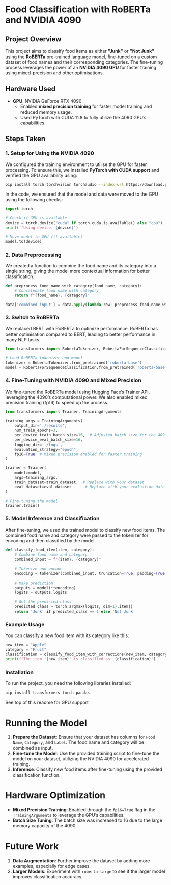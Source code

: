 # Food Classification with RoBERTa and NVIDIA 4090

## Project Overview

This project aims to classify food items as either **"Junk"** or **"Not Junk"** using the **RoBERTa** pre-trained language model, fine-tuned on a custom dataset of food names and their corresponding categories. The fine-tuning process leverages the power of an **NVIDIA 4090 GPU** for faster training using mixed-precision and other optimisations.

## Hardware Used

- **GPU**: NVIDIA GeForce RTX 4090
  - Enabled **mixed precision training** for faster model training and reduced memory usage.
  - Used PyTorch with CUDA 11.8 to fully utilize the 4090 GPU’s capabilities.

## Steps Taken

### 1. **Setup for Using the NVIDIA 4090**

We configured the training environment to utilise the GPU for faster processing. To ensure this, we installed **PyTorch with CUDA support** and verified the GPU availability using:

```bash
pip install torch torchvision torchaudio --index-url https://download.pytorch.org/whl/cu118
```
In the code, we ensured that the model and data were moved to the GPU using the following checks:

```python
import torch

# Check if GPU is available
device = torch.device("cuda" if torch.cuda.is_available() else "cpu")
print(f"Using device: {device}")

# Move model to GPU (if available)
model.to(device)
```

### 2. Data Preprocessing

We created a function to combine the food name and its category into a single string, giving the model more contextual information for better classification.

```python
def preprocess_food_name_with_category(food_name, category):
    # Concatenate food name with category
    return f"{food_name}, {category}"

data['combined_input'] = data.apply(lambda row: preprocess_food_name_with_category(row['Food Name'], row['Category']), axis=1)
```

### 3. Switch to RoBERTa

We replaced BERT with RoBERTa to optimize performance. RoBERTa has better optimisation compared to BERT, leading to better performance in many NLP tasks.

```python
from transformers import RobertaTokenizer, RobertaForSequenceClassification

# Load RoBERTa tokenizer and model
tokenizer = RobertaTokenizer.from_pretrained('roberta-base')
model = RobertaForSequenceClassification.from_pretrained('roberta-base', num_labels=2)
```

### 4. Fine-Tuning with NVIDIA 4090 and Mixed Precision

We fine-tuned the RoBERTa model using Hugging Face’s Trainer API, leveraging the 4090’s computational power. We also enabled mixed precision training (fp16) to speed up the process.

```python
from transformers import Trainer, TrainingArguments

training_args = TrainingArguments(
    output_dir='./results',
    num_train_epochs=3,
    per_device_train_batch_size=16,  # Adjusted batch size for the 4090
    per_device_eval_batch_size=16,
    logging_dir='./logs',
    evaluation_strategy="epoch",
    fp16=True  # Mixed precision enabled for faster training
)

trainer = Trainer(
    model=model,
    args=training_args,
    train_dataset=train_dataset,  # Replace with your dataset
    eval_dataset=eval_dataset      # Replace with your evaluation data
)

# Fine-tuning the model
trainer.train()
```

### 5. Model Inference and Classification

After fine-tuning, we used the trained model to classify new food items. The combined food name and category were passed to the tokenizer for encoding and then classified by the model.

```python
def classify_food_item(item, category):
    # Combine food name and category
    combined_input = f"{item}, {category}"
    
    # Tokenize and encode
    encoding = tokenizer(combined_input, truncation=True, padding=True, max_length=64, return_tensors='pt').to(device)
    
    # Make prediction
    outputs = model(**encoding)
    logits = outputs.logits
    
    # Get the predicted class
    predicted_class = torch.argmax(logits, dim=1).item()
    return 'Junk' if predicted_class == 1 else 'Not Junk'
```

### Example Usage

You can classify a new food item with its category like this:

```python
new_item = "Apple"
category = "Fruit"
classification = classify_food_item_with_corrections(new_item, category)
print(f"The item '{new_item}' is classified as: {classification}")

```

### Installation

To run the project, you need the following libraries installed:
```python
pip install transformers torch pandas
```
See top of this readme for GPU support

# Running the Model

1. **Prepare the Dataset**: Ensure that your dataset has columns for `Food Name`, `Category`, and `Label`. The food name and category will be combined as input.
2. **Fine-tune the Model**: Use the provided training script to fine-tune the model on your dataset, utilizing the NVIDIA 4090 for accelerated training.
3. **Inference**: Classify new food items after fine-tuning using the provided classification function.

# Hardware Optimization

- **Mixed Precision Training**: Enabled through the `fp16=True` flag in the `TrainingArguments` to leverage the GPU’s capabilities.
- **Batch Size Tuning**: The batch size was increased to 16 due to the large memory capacity of the 4090.

# Future Work

1. **Data Augmentation**: Further improve the dataset by adding more examples, especially for edge cases.
2. **Larger Models**: Experiment with `roberta-large` to see if the larger model improves classification accuracy.


